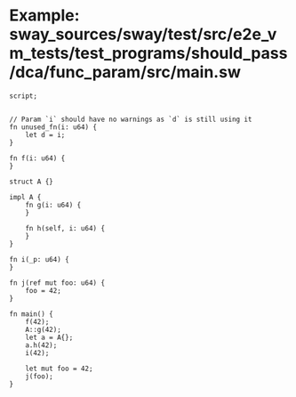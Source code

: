 # Example: sway_sources/sway/test/src/e2e_vm_tests/test_programs/should_pass/dca/func_param/src/main.sw

```sway
script;


// Param `i` should have no warnings as `d` is still using it
fn unused_fn(i: u64) {
    let d = i;
}

fn f(i: u64) {
}

struct A {}

impl A {
    fn g(i: u64) {
    }

    fn h(self, i: u64) {
    }
}

fn i(_p: u64) {
}

fn j(ref mut foo: u64) {
    foo = 42;
}

fn main() {
    f(42);
    A::g(42);
    let a = A{};
    a.h(42);
    i(42);

    let mut foo = 42;
    j(foo);
}

```
